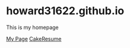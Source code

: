 # howard31622.github.io

This is my homepage


[My Page](https://howard31622.github.io/)  [CakeResume](https://www.cakeresume.com/s--PdIHTais9Fw0ebLtv5uSzg--/howard31622)
